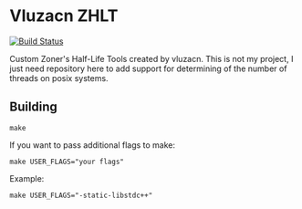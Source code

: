 # Vluzacn ZHLT

[![Build Status](https://travis-ci.org/FreeSlave/vhlt.svg?branch=master)](https://travis-ci.org/MyLittleRobo/vhlt)

Custom Zoner's Half-Life Tools created by vluzacn. This is not my project, I just need repository here to add support for determining of the number of threads on posix systems.

## Building

    make

If you want to pass additional flags to make:

    make USER_FLAGS="your flags"

Example:

    make USER_FLAGS="-static-libstdc++"
